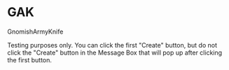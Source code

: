 # GAK
GnomishArmyKnife

Testing purposes only. You can click the first "Create" button, but do not click the "Create" button in the Message Box that will pop up after clicking the first button.
